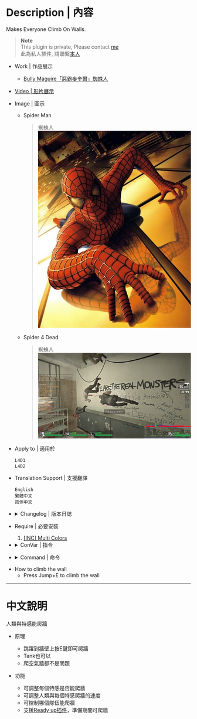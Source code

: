 # Description | 內容
Makes Everyone Climb On Walls.

> __Note__ <br/>
This plugin is private, Please contact [me](https://github.com/fbef0102/Game-Private_Plugin#私人插件列表-private-plugins-list)<br/>
此為私人插件, 請聯繫[本人](https://github.com/fbef0102/Game-Private_Plugin#私人插件列表-private-plugins-list)

* Work | 作品展示
    * [Bully Maguire「惡霸麥奎爾」蜘蛛人](https://www.youtube.com/shorts/qJetU6lAGzM)

* [Video | 影片展示](https://youtu.be/MPtEzoKdJXc)

* Image | 圖示
	* Spider Man
		> 蜘蛛人
		<br/>![l4d_climb_1](image/l4d_climb_1.jpg)

	* Spider 4 Dead
		> 蜘蛛人
		<br/>![l4d_climb_2](image/l4d_climb_2.jpg)

* Apply to | 適用於
	```
	L4D1
	L4D2
	```

* Translation Support | 支援翻譯
	```
	English
	繁體中文
	简体中文
	```

* <details><summary>Changelog | 版本日誌</summary>

	* v1.2h (2023-6-30)
		* Safely create entity and Safely remove entity

	* v1.1h (2023-6-9)
		* Fixed bots stuck on wall if change team while climing

	* v1.0h
		* Translation Support
		* Modify cvars
		* Support [Ready up plugin](https://github.com/fbef0102/Game-Private_Plugin/tree/main/Plugin_%E6%8F%92%E4%BB%B6/Server_%E4%BC%BA%E6%9C%8D%E5%99%A8/readyup), allow to climb wall during ready-up

	* v1.05
		* [Shadowysn's fork](https://forums.alliedmods.net/showpost.php?p=2681114&postcount=99)

	* v1.02
		* [cravenge's fork](https://forums.alliedmods.net/showpost.php?p=2424617&postcount=92)
		* [Original Plugin by panxiaohai](https://forums.alliedmods.net/showthread.php?t=161280)
</details>

* Require | 必要安裝
	1. [[INC] Multi Colors](https://github.com/fbef0102/L4D1_2-Plugins/releases/tag/Multi-Colors)

* <details><summary>ConVar | 指令</summary>

	* cfg/sourcemod/l4d_climb.cfg
	```php
	// Boomer Enable Mode: 0=Off, 1=On
	l4d_climb_boomer "1"

	// Charger Enable Mode: 0=Off, 1=On
	l4d_climb_charger "1"

	// Enable Mode: 0=Off,  1=Coop/Realism Only, 2=All Game Modes
	l4d_climb_enable "2"

	// Hunter Enable Mode: 0=Off, 1=On
	l4d_climb_hunter "1"

	// Jockey Enable Mode: 0=Off, 1=On
	l4d_climb_jockey "1"

	// Limit Of Messages Shown Per Round (0=Disable Message)
	l4d_climb_msg "2"

	// Smoker Enable Mode: 0=Off, 1=On
	l4d_climb_smoker "1"

	// Speed Applied When Climbing
	l4d_climb_speed "80"

	// Speed x multiplier Applied For Boomers
	l4d_climb_speed_boomer_multiplier "1.8"

	// Speed x multiplier Applied For Chargers
	l4d_climb_speed_charger_multiplier "2.5"

	// Speed x multiplier Applied For Hunters
	l4d_climb_speed_hunter_multiplier "2.4"

	// Speed x multiplier Applied For Jockeys
	l4d_climb_speed_jockey_multiplier "2.4"

	// Speed x multiplier Applied For Smokers
	l4d_climb_speed_smoker_multiplier "2.1"

	// Speed x multiplier Applied For Spitters
	l4d_climb_speed_spitter_multiplier "2.0"

	// Speed x multiplier Applied For Survivors
	l4d_climb_speed_survivor_multiplier "1.0"

	// Speed x multiplier Applied For Tanks
	l4d_climb_speed_tank_multiplier "1.5"

	// Spitter Enable Mode: 0=Off, 1=On
	l4d_climb_spitter "1"

	// Tank Enable Mode: 0=Off, 1=On
	l4d_climb_tank "1"

	// Enable Mode: 0=None, 1=Both Teams, 2=Survivors Team Only, 3=Infected Team Only
	l4d_climb_team "1"
	```
</details>

* <details><summary>Command | 命令</summary>
	
	None
</details>

* How to climb the wall
	* Press Jump+E to climb the wall

- - - -
# 中文說明
人類與特感能爬牆

* 原理
	* 跳躍到牆壁上按E鍵即可爬牆
	* Tank也可以
	* 爬空氣牆都不是問題

* 功能
	* 可調整每個特感是否能爬牆
	* 可調整人類與每個特感爬牆的速度
	* 可控制哪個隊伍能爬牆
	* 支援[Ready up插件](https://github.com/fbef0102/Game-Private_Plugin/tree/main/Plugin_%E6%8F%92%E4%BB%B6/Server_%E4%BC%BA%E6%9C%8D%E5%99%A8/readyup)，準備期間可爬牆
